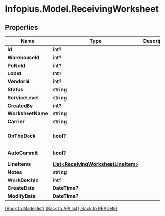 # Infoplus.Model.ReceivingWorksheet
## Properties

Name | Type | Description | Notes
------------ | ------------- | ------------- | -------------
**Id** | **int?** |  | [optional] 
**WarehouseId** | **int?** |  | 
**PoNoId** | **int?** |  | [optional] 
**LobId** | **int?** |  | [optional] 
**VendorId** | **int?** |  | [optional] 
**Status** | **string** |  | [optional] 
**ServiceLevel** | **string** |  | 
**CreatedBy** | **int?** |  | [optional] 
**WorksheetName** | **string** |  | 
**Carrier** | **string** |  | [optional] 
**OnTheDock** | **bool?** |  | [optional] [default to false]
**AutoCommit** | **bool?** |  | [default to false]
**LineItems** | [**List&lt;ReceivingWorksheetLineItem&gt;**](ReceivingWorksheetLineItem.md) |  | [optional] 
**Notes** | **string** |  | [optional] 
**WorkBatchId** | **int?** |  | [optional] 
**CreateDate** | **DateTime?** |  | [optional] 
**ModifyDate** | **DateTime?** |  | [optional] 

[[Back to Model list]](../README.md#documentation-for-models) [[Back to API list]](../README.md#documentation-for-api-endpoints) [[Back to README]](../README.md)

